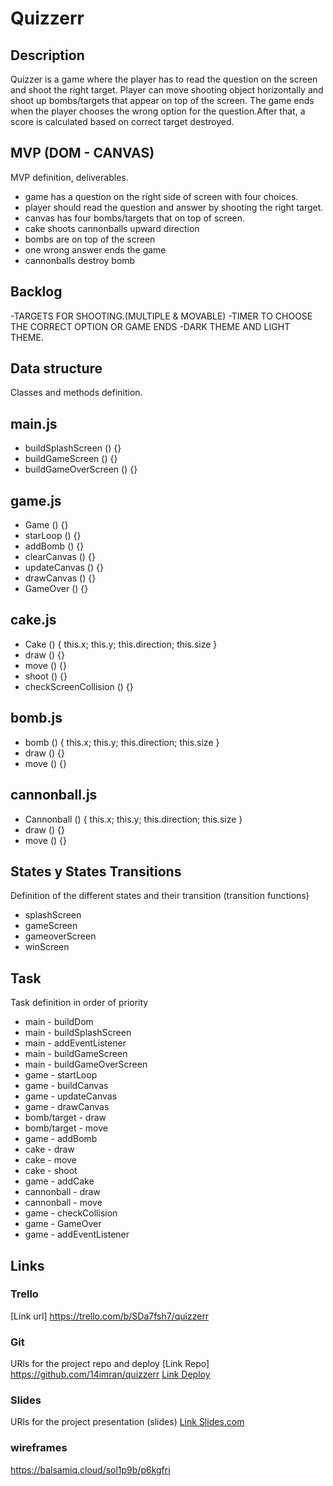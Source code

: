 # Quizzerr
## Description
Quizzer is a game where the player has to read the question on the screen and shoot the right target. Player can move shooting object horizontally and shoot up bombs/targets that appear on top of the screen. The game ends when the player chooses the wrong option for the question.After that, a score is calculated based on correct target destroyed.


## MVP (DOM - CANVAS)
MVP definition, deliverables.
- game has a question on the right side of screen with four choices.
- player should read the question and answer by shooting the right target.
- canvas has four bombs/targets that on top of screen.
- cake shoots cannonballs upward direction
- bombs are on top of the screen
- one wrong answer ends the game
- cannonballs destroy bomb



## Backlog


-TARGETS FOR SHOOTING.(MULTIPLE & MOVABLE)
-TIMER TO CHOOSE THE CORRECT OPTION OR GAME ENDS
-DARK THEME AND LIGHT THEME.


## Data structure
Classes and methods definition.
## main.js

- buildSplashScreen () {}
- buildGameScreen () {}
- buildGameOverScreen () {}

## game.js

- Game () {}
- starLoop () {}
- addBomb () {}
- clearCanvas () {}
- updateCanvas () {}
- drawCanvas () {}
- GameOver () {}

## cake.js 

- Cake () {
    this.x;
    this.y;
    this.direction;
    this.size
}
- draw () {}
- move () {}
- shoot () {}
- checkScreenCollision () {}

## bomb.js 

- bomb () {
    this.x;
    this.y;
    this.direction;
    this.size
}
- draw () {}
- move () {}


## cannonball.js 

- Cannonball () {
    this.x;
    this.y;
    this.direction;
    this.size
}
- draw () {}
- move () {}




## States y States Transitions
Definition of the different states and their transition (transition functions)

- splashScreen
- gameScreen
- gameoverScreen
- winScreen


## Task
Task definition in order of priority
- main - buildDom
- main - buildSplashScreen
- main - addEventListener
- main - buildGameScreen
- main - buildGameOverScreen
- game - startLoop
- game - buildCanvas
- game - updateCanvas
- game - drawCanvas
- bomb/target - draw
- bomb/target - move
- game - addBomb
- cake - draw
- cake - move
- cake - shoot
- game - addCake
- cannonball - draw
- cannonball - move
- game - checkCollision
- game - GameOver
- game - addEventListener

## Links


### Trello
[Link url] https://trello.com/b/SDa7fsh7/quizzerr


### Git
URls for the project repo and deploy
[Link Repo]  https://github.com/14imran/quizzerr
[Link Deploy](http://github.com)


### Slides
URls for the project presentation (slides)
[Link Slides.com](http://slides.com)

### wireframes
https://balsamiq.cloud/sol1p9b/p6kgfri
